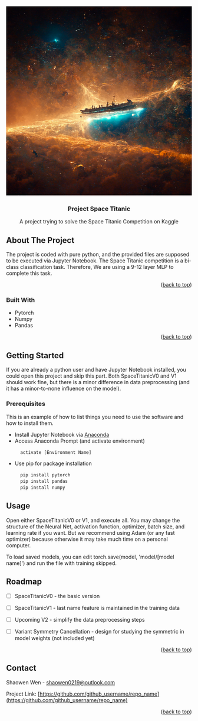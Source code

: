 <!-- Improved compatibility of back to top link: See: https://github.com/othneildrew/Best-README-Template/pull/73 -->
<a name="readme-top"></a>
<!--
*** Thanks for checking out the Best-README-Template. If you have a suggestion
*** that would make this better, please fork the repo and create a pull request
*** or simply open an issue with the tag "enhancement".
*** Don't forget to give the project a star!
*** Thanks again! Now go create something AMAZING! :D
-->



<!-- PROJECT SHIELDS -->
<!--
*** I'm using markdown "reference style" links for readability.
*** Reference links are enclosed in brackets [ ] instead of parentheses ( ).
*** See the bottom of this document for the declaration of the reference variables
*** for contributors-url, forks-url, etc. This is an optional, concise syntax you may use.
*** https://www.markdownguide.org/basic-syntax/#reference-style-links
-->



<!-- PROJECT LOGO -->
<br />
<div align="center">
  <a href="https://github.com/github_username/repo_name">
    <img src="images/Space Titanic.png" alt="Logo" width="512" height="512">
  </a>

<h3 align="center">Project Space Titanic</h3>

  <p align="center">
    A project trying to solve the Space Titanic Competition on Kaggle
  </p>
</div>







<!-- ABOUT THE PROJECT -->
## About The Project



The project is coded with pure python, and the provided files are supposed to be executed via Jupyter Notebook.
The Space Titanic competition is a bi-class classification task. Therefore, We are using a 9-12 layer MLP to complete this task.

<p align="right">(<a href="#readme-top">back to top</a>)</p>



### Built With

* Pytorch
* Numpy
* Pandas

<p align="right">(<a href="#readme-top">back to top</a>)</p>



<!-- GETTING STARTED -->
## Getting Started

If you are already a python user and have Jupyter Notebook installed, you could open this project and skip this part.
Both SpaceTitanicV0 and V1 should work fine, but there is a minor difference in data preprocessing (and it has a minor-to-none influence on the model).

### Prerequisites

This is an example of how to list things you need to use the software and how to install them.
* Install Jupyter Notebook via [Anaconda](https://www.anaconda.com/products/distribution)
* Access Anaconda Prompt (and activate environment)
    ```sh
      activate [Environment Name]
* Use pip for package installation
    ```sh
      pip install pytorch
      pip install pandas
      pip install numpy

<!-- USAGE EXAMPLES -->
## Usage

Open either SpaceTitanicV0 or V1, and execute all. You may change the structure of the Neural Net, activation function, optimizer, batch size, and learning rate if you want.
But we recommend using Adam (or any fast optimizer) because otherwise it may take much time on a personal computer.

To load saved models, you can edit torch.save(model, 'model/[model name]') and run the file with training skipped.

<!-- ROADMAP -->
## Roadmap

- [ ] SpaceTitanicV0 - the basic version
- [ ] SpaceTitanicV1 - last name feature is maintained in the training data
- [ ] Upcoming V2 - simplify the data preprocessing steps
- [ ] Variant Symmetry Cancellation - design for studying the symmetric in model weights (not included yet)


<p align="right">(<a href="#readme-top">back to top</a>)</p>






<!-- CONTACT -->
## Contact

Shaowen Wen - [shaowen0219@outlook.com](https://shaowen0219@outlook.com)

Project Link: [https://github.com/github_username/repo_name](https://github.com/github_username/repo_name)

<p align="right">(<a href="#readme-top">back to top</a>)</p>



